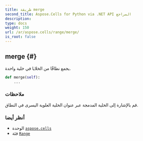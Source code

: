 ```yaml
---
title: طريقة merge
second_title: Aspose.Cells for Python via .NET API المراجع
description:
type: docs
weight: 150
url: /ar/aspose.cells/range/merge/
is_root: false
---
```

##  merge {#}
يجمع نطاقًا من الخلايا في خلية واحدة.



```python
def merge(self):
    ...
```


###  ملاحظات

قم بالإشارة إلى الخلية المدمجة عبر عنوان الخلية العلوية اليسرى في النطاق.


###  أنظر أيضا

* الوحدة [`aspose.cells`](../../)
* فئة [`Range`](/cells/python-net/ar/aspose.cells/range)
